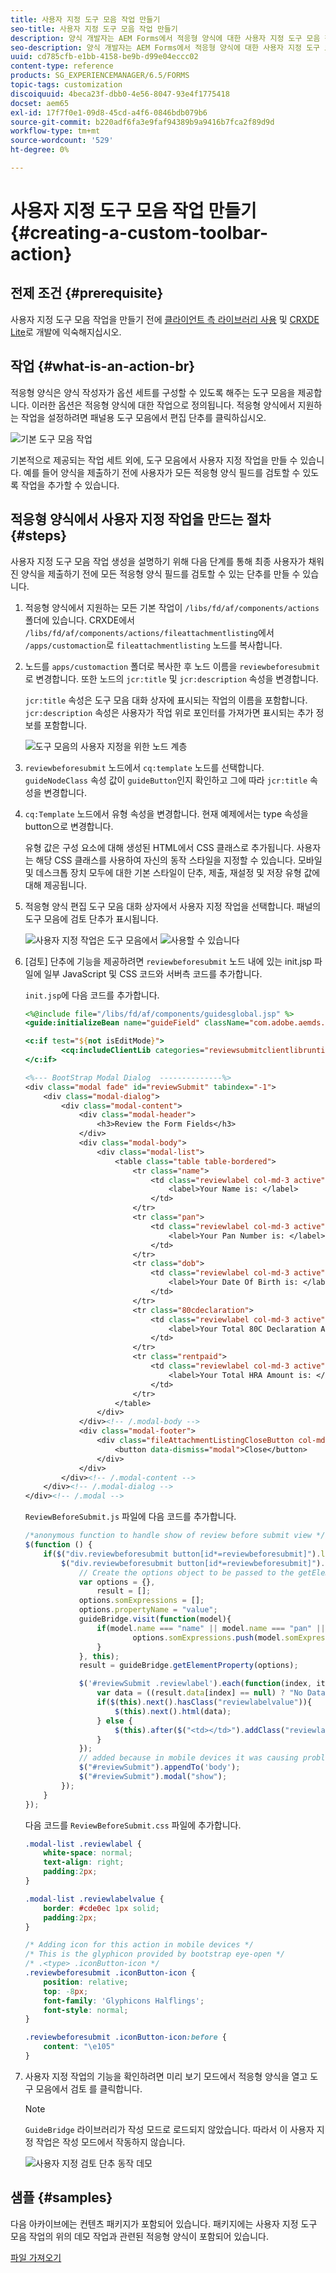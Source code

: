 ```yaml
---
title: 사용자 지정 도구 모음 작업 만들기
seo-title: 사용자 지정 도구 모음 작업 만들기
description: 양식 개발자는 AEM Forms에서 적응형 양식에 대한 사용자 지정 도구 모음 작업을 만들 수 있습니다. 작성자가 사용자 지정 작업을 사용하면 최종 사용자에게 더 많은 워크플로우와 옵션을 제공할 수 있습니다.
seo-description: 양식 개발자는 AEM Forms에서 적응형 양식에 대한 사용자 지정 도구 모음 작업을 만들 수 있습니다. 작성자가 사용자 지정 작업을 사용하면 최종 사용자에게 더 많은 워크플로우와 옵션을 제공할 수 있습니다.
uuid: cd785cfb-e1bb-4158-be9b-d99e04eccc02
content-type: reference
products: SG_EXPERIENCEMANAGER/6.5/FORMS
topic-tags: customization
discoiquuid: 4beca23f-dbb0-4e56-8047-93e4f1775418
docset: aem65
exl-id: 17f7f0e1-09d8-45cd-a4f6-0846bdb079b6
source-git-commit: b220adf6fa3e9faf94389b9a9416b7fca2f89d9d
workflow-type: tm+mt
source-wordcount: '529'
ht-degree: 0%

---
```


# 사용자 지정 도구 모음 작업 만들기{#creating-a-custom-toolbar-action}

## 전제 조건 {#prerequisite}

사용자 지정 도구 모음 작업을 만들기 전에 [클라이언트 측 라이브러리 사용](/help/sites-developing/clientlibs.md) 및 [CRXDE Lite](/help/sites-developing/developing-with-crxde-lite.md)로 개발에 익숙해지십시오.

## 작업 {#what-is-an-action-br}

적응형 양식은 양식 작성자가 옵션 세트를 구성할 수 있도록 해주는 도구 모음을 제공합니다. 이러한 옵션은 적응형 양식에 대한 작업으로 정의됩니다. 적응형 양식에서 지원하는 작업을 설정하려면 패널용 도구 모음에서 편집 단추를 클릭하십시오.

![기본 도구 모음 작업](assets/default_toolbar_actions.png)

기본적으로 제공되는 작업 세트 외에, 도구 모음에서 사용자 지정 작업을 만들 수 있습니다. 예를 들어 양식을 제출하기 전에 사용자가 모든 적응형 양식 필드를 검토할 수 있도록 작업을 추가할 수 있습니다.

## 적응형 양식에서 사용자 지정 작업을 만드는 절차 {#steps}

사용자 지정 도구 모음 작업 생성을 설명하기 위해 다음 단계를 통해 최종 사용자가 채워진 양식을 제출하기 전에 모든 적응형 양식 필드를 검토할 수 있는 단추를 만들 수 있습니다.

1. 적응형 양식에서 지원하는 모든 기본 작업이 `/libs/fd/af/components/actions` 폴더에 있습니다. CRXDE에서 `/libs/fd/af/components/actions/fileattachmentlisting`에서 `/apps/customaction`로 `fileattachmentlisting` 노드를 복사합니다.

1. 노드를 `apps/customaction` 폴더로 복사한 후 노드 이름을 `reviewbeforesubmit`로 변경합니다. 또한 노드의 `jcr:title` 및 `jcr:description` 속성을 변경합니다.

   `jcr:title` 속성은 도구 모음 대화 상자에 표시되는 작업의 이름을 포함합니다. `jcr:description` 속성은 사용자가 작업 위로 포인터를 가져가면 표시되는 추가 정보를 포함합니다.

   ![도구 모음의 사용자 지정을 위한 노드 계층](assets/action3.png)

1. `reviewbeforesubmit` 노드에서 `cq:template` 노드를 선택합니다. `guideNodeClass` 속성 값이 `guideButton`인지 확인하고 그에 따라 `jcr:title` 속성을 변경합니다.
1. `cq:Template` 노드에서 유형 속성을 변경합니다. 현재 예제에서는 type 속성을 button으로 변경합니다.

   유형 값은 구성 요소에 대해 생성된 HTML에서 CSS 클래스로 추가됩니다. 사용자는 해당 CSS 클래스를 사용하여 자신의 동작 스타일을 지정할 수 있습니다. 모바일 및 데스크톱 장치 모두에 대한 기본 스타일이 단추, 제출, 재설정 및 저장 유형 값에 대해 제공됩니다.

1. 적응형 양식 편집 도구 모음 대화 상자에서 사용자 지정 작업을 선택합니다. 패널의 도구 모음에 검토 단추가 표시됩니다.

   ![사용자 지정 작업은 도구 모음에서 ](assets/custom_action_available_in_toolbar.png) ![사용할 수 있습니다](assets/action7.png)

1. [검토] 단추에 기능을 제공하려면 `reviewbeforesubmit` 노드 내에 있는 init.jsp 파일에 일부 JavaScript 및 CSS 코드와 서버측 코드를 추가합니다.

   `init.jsp`에 다음 코드를 추가합니다.

   ```jsp
   <%@include file="/libs/fd/af/components/guidesglobal.jsp" %>
   <guide:initializeBean name="guideField" className="com.adobe.aemds.guide.common.GuideButton"/>
   
   <c:if test="${not isEditMode}">
           <cq:includeClientLib categories="reviewsubmitclientlibruntime" />
   </c:if>
   
   <%--- BootStrap Modal Dialog  --------------%>
   <div class="modal fade" id="reviewSubmit" tabindex="-1">
       <div class="modal-dialog">
           <div class="modal-content">
               <div class="modal-header">
                   <h3>Review the Form Fields</h3>
               </div>
               <div class="modal-body">
                   <div class="modal-list">
                       <table class="table table-bordered">
                           <tr class="name">
                               <td class="reviewlabel col-md-3 active">
                                   <label>Your Name is: </label>
                               </td>
                           </tr>
                           <tr class="pan">
                               <td class="reviewlabel col-md-3 active">
                                   <label>Your Pan Number is: </label>
                               </td>
                           </tr>
                           <tr class="dob">
                               <td class="reviewlabel col-md-3 active">
                                   <label>Your Date Of Birth is: </label>
                               </td>
                           </tr>
                           <tr class="80cdeclaration">
                               <td class="reviewlabel col-md-3 active">
                                   <label>Your Total 80C Declaration Amount is: </label>
                               </td>
                           </tr>
                           <tr class="rentpaid">
                               <td class="reviewlabel col-md-3 active">
                                   <label>Your Total HRA Amount is: </label>
                               </td>
                           </tr>
                       </table>
                   </div>
               </div><!-- /.modal-body -->
               <div class="modal-footer">
                   <div class="fileAttachmentListingCloseButton col-md-2 col-xs-2 col-sm-2">
                       <button data-dismiss="modal">Close</button>
                   </div>
               </div>
           </div><!-- /.modal-content -->
       </div><!-- /.modal-dialog -->
   </div><!-- /.modal -->
   ```

   `ReviewBeforeSubmit.js` 파일에 다음 코드를 추가합니다.

   ```javascript
   /*anonymous function to handle show of review before submit view */
   $(function () {
       if($("div.reviewbeforesubmit button[id*=reviewbeforesubmit]").length > 0) {
           $("div.reviewbeforesubmit button[id*=reviewbeforesubmit]").click(function(){
               // Create the options object to be passed to the getElementProperty API
               var options = {},
                   result = [];
               options.somExpressions = [];
               options.propertyName = "value";
               guideBridge.visit(function(model){
                   if(model.name === "name" || model.name === "pan" || model.name === "dateofbirth" || model.name === "total" || model.name === "totalmonthlyrent"){
                           options.somExpressions.push(model.somExpression);
                   }
               }, this);
               result = guideBridge.getElementProperty(options);
   
               $('#reviewSubmit .reviewlabel').each(function(index, item){
                   var data = ((result.data[index] == null) ? "No Data Filled" : result.data[index]);
                   if($(this).next().hasClass("reviewlabelvalue")){
                       $(this).next().html(data);
                   } else {
                       $(this).after($("<td></td>").addClass("reviewlabelvalue col-md-6 active").html(data));
                   }
               });
               // added because in mobile devices it was causing problem of backdrop
               $("#reviewSubmit").appendTo('body');
               $("#reviewSubmit").modal("show");
           });
       }
   });
   ```

   다음 코드를 `ReviewBeforeSubmit.css` 파일에 추가합니다.

   ```css
   .modal-list .reviewlabel {
       white-space: normal;
       text-align: right;
       padding:2px;
   }
   
   .modal-list .reviewlabelvalue {
       border: #cde0ec 1px solid;
       padding:2px;
   }
   
   /* Adding icon for this action in mobile devices */
   /* This is the glyphicon provided by bootstrap eye-open */
   /* .<type> .iconButton-icon */
   .reviewbeforesubmit .iconButton-icon {
       position: relative;
       top: -8px;
       font-family: 'Glyphicons Halflings';
       font-style: normal;
   }
   
   .reviewbeforesubmit .iconButton-icon:before {
       content: "\e105"
   }
   ```

1. 사용자 지정 작업의 기능을 확인하려면 미리 보기 모드에서 적응형 양식을 열고 도구 모음에서 검토 를 클릭합니다.

   >[!NOTE]
   >
   >`GuideBridge` 라이브러리가 작성 모드로 로드되지 않았습니다. 따라서 이 사용자 지정 작업은 작성 모드에서 작동하지 않습니다.

   ![사용자 지정 검토 단추 동작 데모](assets/action9.png)

## 샘플 {#samples}

다음 아카이브에는 컨텐츠 패키지가 포함되어 있습니다. 패키지에는 사용자 지정 도구 모음 작업의 위의 데모 작업과 관련된 적응형 양식이 포함되어 있습니다.

[파일 가져오기](assets/customtoolbaractiondemo.zip)
